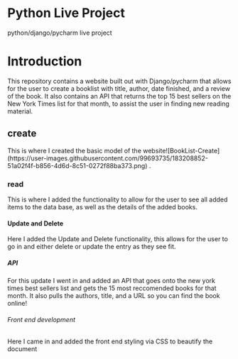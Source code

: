 # Python Live Project
 python/django/pycharm live project
<h1> Introduction </h1>
<p> This repository contains a website built out with Django/pycharm that allows for the user to create a booklist with title, author, date finished, and a review of the book. It also contains an API that returns the top 15 best sellers on the New York Times list for that month, to assist the user in finding new reading material. 
<h2> create </h2>
<p>This is where I created the basic model of the website![BookList-Create](https://user-images.githubusercontent.com/99693735/183208852-51a02f4f-b856-4d6d-8c51-0272f88ba373.png)
.</p>
<h3> read</h3>
<p> This is where I added the functionality to allow for the user to see all added items to the data base, as well as the details of the added books.
<h4> Update and Delete</h4>
<p> Here I added the Update and Delete functionality, this allows for the user to go in and either delete or update the entry as they see fit. </p>
<h5>API </h5>
<p> For this update I went in and added an API that goes onto the new york times best sellers list and gets the 15 most reccomended books for that month. It also pulls the authors, title, and a URL so you can find the book online! </p>
<h6>Front end development </h6>
<p> Here I came in and added the front end styling via CSS to beautify the document</p>
